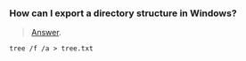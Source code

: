 
### How can I export a directory structure in Windows?

>[Answer](https://superuser.com/questions/258287/how-can-i-export-a-directory-structure-in-windows).
``` shell
tree /f /a > tree.txt
```
